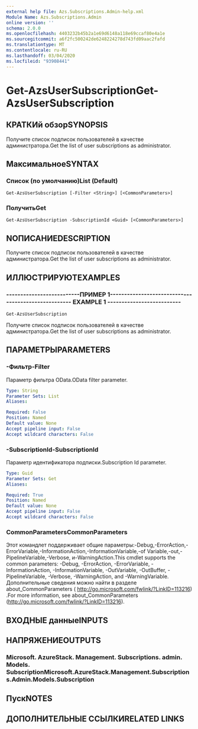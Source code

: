 ```yaml
---
external help file: Azs.Subscriptions.Admin-help.xml
Module Name: Azs.Subscriptions.Admin
online version: ''
schema: 2.0.0
ms.openlocfilehash: 4403232b45b2a1e69d6148a118e69ccaf80e4a1e
ms.sourcegitcommit: a6f2fc500242de6248224278d743fd09aac2fafd
ms.translationtype: MT
ms.contentlocale: ru-RU
ms.lasthandoff: 03/04/2020
ms.locfileid: "93908441"
---
```

# <span data-ttu-id="11d62-101">Get-AzsUserSubscription</span><span class="sxs-lookup"><span data-stu-id="11d62-101">Get-AzsUserSubscription</span></span>

## <span data-ttu-id="11d62-102">КРАТКИй обзор</span><span class="sxs-lookup"><span data-stu-id="11d62-102">SYNOPSIS</span></span>
<span data-ttu-id="11d62-103">Получите список подписок пользователей в качестве администратора.</span><span class="sxs-lookup"><span data-stu-id="11d62-103">Get the list of user subscriptions as administrator.</span></span>

## <span data-ttu-id="11d62-104">Максимальное</span><span class="sxs-lookup"><span data-stu-id="11d62-104">SYNTAX</span></span>

### <span data-ttu-id="11d62-105">Список (по умолчанию)</span><span class="sxs-lookup"><span data-stu-id="11d62-105">List (Default)</span></span>
```
Get-AzsUserSubscription [-Filter <String>] [<CommonParameters>]
```

### <span data-ttu-id="11d62-106">Получить</span><span class="sxs-lookup"><span data-stu-id="11d62-106">Get</span></span>
```
Get-AzsUserSubscription -SubscriptionId <Guid> [<CommonParameters>]
```

## <span data-ttu-id="11d62-107">NОПИСАНИЕ</span><span class="sxs-lookup"><span data-stu-id="11d62-107">DESCRIPTION</span></span>
<span data-ttu-id="11d62-108">Получите список подписок пользователей в качестве администратора.</span><span class="sxs-lookup"><span data-stu-id="11d62-108">Get the list of user subscriptions as administrator.</span></span>

## <span data-ttu-id="11d62-109">ИЛЛЮСТРИРУЮТ</span><span class="sxs-lookup"><span data-stu-id="11d62-109">EXAMPLES</span></span>

### <span data-ttu-id="11d62-110">--------------------------ПРИМЕР 1--------------------------</span><span class="sxs-lookup"><span data-stu-id="11d62-110">-------------------------- EXAMPLE 1 --------------------------</span></span>
```
Get-AzsUserSubscription
```

<span data-ttu-id="11d62-111">Получите список подписок пользователей в качестве администратора.</span><span class="sxs-lookup"><span data-stu-id="11d62-111">Get the list of user subscriptions as administrator.</span></span>

## <span data-ttu-id="11d62-112">ПАРАМЕТРЫ</span><span class="sxs-lookup"><span data-stu-id="11d62-112">PARAMETERS</span></span>

### <span data-ttu-id="11d62-113">-Фильтр</span><span class="sxs-lookup"><span data-stu-id="11d62-113">-Filter</span></span>
<span data-ttu-id="11d62-114">Параметр фильтра OData.</span><span class="sxs-lookup"><span data-stu-id="11d62-114">OData filter parameter.</span></span>

```yaml
Type: String
Parameter Sets: List
Aliases: 

Required: False
Position: Named
Default value: None
Accept pipeline input: False
Accept wildcard characters: False
```

### <span data-ttu-id="11d62-115">-SubscriptionId</span><span class="sxs-lookup"><span data-stu-id="11d62-115">-SubscriptionId</span></span>
<span data-ttu-id="11d62-116">Параметр идентификатора подписки.</span><span class="sxs-lookup"><span data-stu-id="11d62-116">Subscription Id parameter.</span></span>

```yaml
Type: Guid
Parameter Sets: Get
Aliases: 

Required: True
Position: Named
Default value: None
Accept pipeline input: False
Accept wildcard characters: False
```

### <span data-ttu-id="11d62-117">CommonParameters</span><span class="sxs-lookup"><span data-stu-id="11d62-117">CommonParameters</span></span>
<span data-ttu-id="11d62-118">Этот командлет поддерживает общие параметры:-Debug,-ErrorAction,-ErrorVariable,-InformationAction,-InformationVariable,-of Variable,-out,-PipelineVariable,-Verbose, и-WarningAction.</span><span class="sxs-lookup"><span data-stu-id="11d62-118">This cmdlet supports the common parameters: -Debug, -ErrorAction, -ErrorVariable, -InformationAction, -InformationVariable, -OutVariable, -OutBuffer, -PipelineVariable, -Verbose, -WarningAction, and -WarningVariable.</span></span> <span data-ttu-id="11d62-119">Дополнительные сведения можно найти в разделе about_CommonParameters ( http://go.microsoft.com/fwlink/?LinkID=113216) .</span><span class="sxs-lookup"><span data-stu-id="11d62-119">For more information, see about_CommonParameters (http://go.microsoft.com/fwlink/?LinkID=113216).</span></span>

## <span data-ttu-id="11d62-120">ВХОДНЫЕ данные</span><span class="sxs-lookup"><span data-stu-id="11d62-120">INPUTS</span></span>

## <span data-ttu-id="11d62-121">НАПРЯЖЕНИЕ</span><span class="sxs-lookup"><span data-stu-id="11d62-121">OUTPUTS</span></span>

### <span data-ttu-id="11d62-122">Microsoft. AzureStack. Management. Subscriptions. admin. Models. Subscription</span><span class="sxs-lookup"><span data-stu-id="11d62-122">Microsoft.AzureStack.Management.Subscriptions.Admin.Models.Subscription</span></span>

## <span data-ttu-id="11d62-123">Пуск</span><span class="sxs-lookup"><span data-stu-id="11d62-123">NOTES</span></span>

## <span data-ttu-id="11d62-124">ДОПОЛНИТЕЛЬНЫЕ ССЫЛКИ</span><span class="sxs-lookup"><span data-stu-id="11d62-124">RELATED LINKS</span></span>

